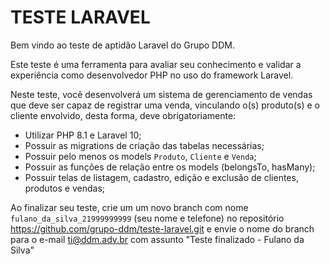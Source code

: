 # TESTE LARAVEL

Bem vindo ao teste de aptidão Laravel do Grupo DDM. 

Este teste é uma ferramenta para avaliar seu conhecimento e validar a experiência como desenvolvedor PHP no uso do framework Laravel. 

Neste teste, você desenvolverá um sistema de gerenciamento de vendas que deve ser capaz de registrar uma venda, vinculando o(s) produto(s) e o cliente envolvido, desta forma, deve obrigatoriamente:

 - Utilizar PHP 8.1 e Laravel 10;
 - Possuir as migrations de criação das tabelas necessárias;
 - Possuir pelo menos os models `Produto`, `Cliente` e `Venda`;
 - Possuir as funções de relação entre os models (belongsTo, hasMany);
 - Possuir telas de listagem, cadastro, edição e exclusão de clientes, produtos e vendas;

Ao finalizar seu teste, crie um um novo branch com nome `fulano_da_silva_21999999999` (seu nome e telefone) no repositório https://github.com/grupo-ddm/teste-laravel.git e envie o nome do branch para o e-mail ti@ddm.adv.br com assunto "Teste finalizado - Fulano da Silva"
